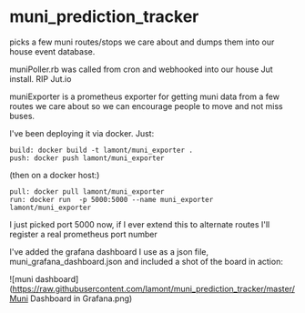 # muni_prediction_tracker
picks a few muni routes/stops we care about and dumps them into our house event database.

muniPoller.rb was called from cron and webhooked into our house Jut install. RIP Jut.io

muniExporter is a prometheus exporter for getting muni data from a few routes we care about so we can encourage people
to move and not miss buses. 

I've been deploying it via docker. Just:

```
build: docker build -t lamont/muni_exporter .
push: docker push lamont/muni_exporter
```

(then on a docker host:)


```
pull: docker pull lamont/muni_exporter
run: docker run  -p 5000:5000 --name muni_exporter lamont/muni_exporter
```

I just picked port 5000 now, if I ever extend this to alternate routes I'll register a real prometheus port number

I've added the grafana dashboard I use as a json file, muni_grafana_dashboard.json and included a shot of the 
board in action:

![muni dashboard](https://raw.githubusercontent.com/lamont/muni_prediction_tracker/master/Muni Dashboard in Grafana.png)

